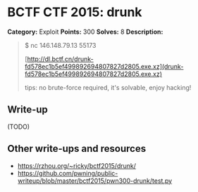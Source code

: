 # BCTF CTF 2015: drunk

**Category:** Exploit
**Points:** 300
**Solves:** 8
**Description:** 

> $ nc 146.148.79.13 55173
>
> [http://dl.bctf.cn/drunk-fd578ec1b5ef499892694807827d2805.exe.xz](drunk-fd578ec1b5ef499892694807827d2805.exe.xz)
> 
> tips: no brute-force required, it's solvable, enjoy hacking!

## Write-up

(TODO)

## Other write-ups and resources

* <https://rzhou.org/~ricky/bctf2015/drunk/>
* <https://github.com/pwning/public-writeup/blob/master/bctf2015/pwn300-drunk/test.py>